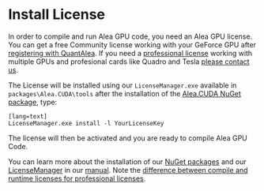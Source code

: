 # Install License

In order to compile and run Alea GPU code, you need an Alea GPU license. You can get a free Community license working
with your GeForce GPU after [registering with QuantAlea](http://quantalea.com/accounts/login/). 
If you need a [professional license](http://quantalea.com/licensing/) working with multiple GPUs and profesional cards 
like Quadro and Tesla [please contact us](http://quantalea.com/contact/).

The License will be installed using our `LicenseManager.exe` available in `packages\Alea.CUDA\tools` after the 
installation of the [Alea.CUDA NuGet package](http://www.nuget.org/packages/Alea.CUDA/), type:
    
    [lang=text]
    LicenseManager.exe install -l YourLicenseKey

The license will then be activated and you are ready to compile Alea GPU Code.

You can learn more about the installation of our [NuGet packages](http://quantalea.com/static/app/manual/compilation-installation.html)
and our [LicenseManager](http://quantalea.com/static/app/manual/compilation-license_manager.html) in our [manual](http://quantalea.com/static/app/manual/index.html). Note the [difference between compile and runtime licenses for professional licenses]().